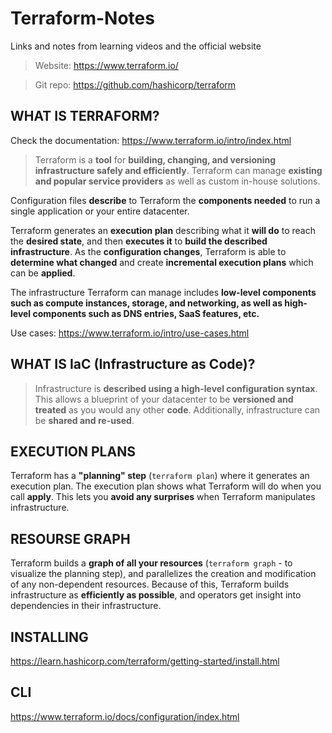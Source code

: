 # Terraform-Notes
Links and notes from learning videos and the official website

> Website: https://www.terraform.io/

> Git repo: https://github.com/hashicorp/terraform


## WHAT IS TERRAFORM?

Check the documentation: https://www.terraform.io/intro/index.html

> Terraform is a **tool** for **building, changing, and versioning infrastructure safely and efficiently**. Terraform can manage **existing and popular service providers** as well as custom in-house solutions.

Configuration files **describe** to Terraform the **components needed** to run a single application or your entire datacenter.

Terraform generates an **execution plan** describing what it **will do** to reach the **desired state**, and then **executes it** to **build the described infrastructure**. As the **configuration changes**, Terraform is able to **determine what changed** and create **incremental execution plans** which can be **applied**.

The infrastructure Terraform can manage includes **low-level components such as compute instances, storage, and networking, as well as high-level components such as DNS entries, SaaS features, etc.**

Use cases: https://www.terraform.io/intro/use-cases.html

## WHAT IS IaC (Infrastructure as Code)?

> Infrastructure is **described using a high-level configuration syntax**. This allows a blueprint of your datacenter to be **versioned and treated** as you would any other **code**. Additionally, infrastructure can be **shared and re-used**.

## EXECUTION PLANS

Terraform has a **"planning" step** (`terraform plan`) where it generates an execution plan. The execution plan shows what Terraform will do when you call **apply**. This lets you **avoid any surprises** when Terraform manipulates infrastructure.

## RESOURSE GRAPH 

Terraform builds a **graph of all your resources** (`terraform graph` - to visualize the planning step), and parallelizes the creation and modification of any non-dependent resources. Because of this, Terraform builds infrastructure as **efficiently as possible**, and operators get insight into dependencies in their infrastructure.

## INSTALLING

https://learn.hashicorp.com/terraform/getting-started/install.html

## CLI

https://www.terraform.io/docs/configuration/index.html
